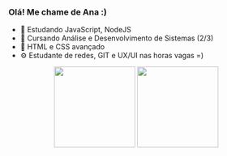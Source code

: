 ### Olá! Me chame de Ana :) 
- 🌱 Estudando JavaScript, NodeJS 
- 👤 Cursando Análise e Desenvolvimento de Sistemas (2/3)
- 🧩 HTML e CSS avançado
- ⚙️ Estudante de redes, GIT e UX/UI nas horas vagas =) 
  
<div align="center">
  <img height="160em" src="https://github-readme-stats.vercel.app/api?username=chiamulerw&show_icons=true&theme=ocean_dark"/>
  <img height="160em" src="https://github-readme-stats.vercel.app/api/top-langs/?username=chiamulerw&layout=compact&langs_count&theme=ocean_dark"/>
</div>
